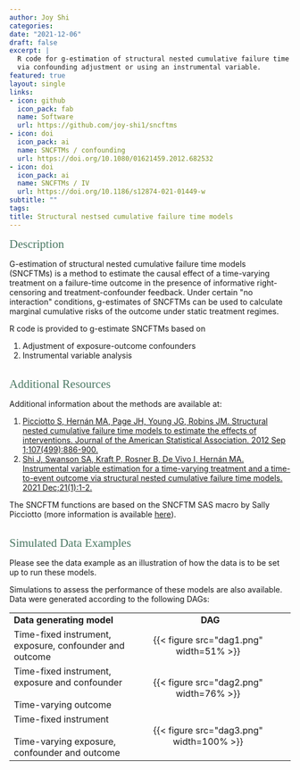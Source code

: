 ```yaml
---
author: Joy Shi
categories:
date: "2021-12-06"
draft: false
excerpt: |
  R code for g-estimation of structural nested cumulative failure time models 
  via confounding adjustment or using an instrumental variable. 
featured: true
layout: single
links:
- icon: github
  icon_pack: fab
  name: Software
  url: https://github.com/joy-shi1/sncftms
- icon: doi
  icon_pack: ai
  name: SNCFTMs / confounding
  url: https://doi.org/10.1080/01621459.2012.682532
- icon: doi
  icon_pack: ai
  name: SNCFTMs / IV 
  url: https://doi.org/10.1186/s12874-021-01449-w
subtitle: ""
tags:
title: Structural nestsed cumulative failure time models
---
```

<span style="color:#4b7863; font-family: 'Garamond'; font-size: 1.5em; font-weight: 100">Description</span>

G-estimation of structural nested cumulative failure time models (SNCFTMs) is a method to estimate the causal effect of a time-varying treatment on a failure-time outcome in the presence of informative right-censoring and treatment-confounder feedback. Under certain "no interaction" conditions, g-estimates of SNCFTMs can be used to calculate marginal cumulative risks of the outcome under static treatment regimes.

R code is provided to g-estimate SNCFTMs based on
1. Adjustment of exposure-outcome confounders 
2. Instrumental variable analysis

<br>
<span style="color:#4b7863; font-family: 'Garamond'; font-size: 1.5em; font-weight: 100">Additional Resources</span>

Additional information about the methods are available at:
1. [Picciotto S, Hernán MA, Page JH, Young JG, Robins JM. Structural nested cumulative failure time models to estimate the effects of interventions. Journal of the American Statistical Association. 2012 Sep 1;107(499):886-900.](https://doi.org/10.1080/01621459.2012.682532)
2. [Shi J, Swanson SA, Kraft P, Rosner B, De Vivo I, Hernán MA. Instrumental variable estimation for a time-varying treatment and a time-to-event outcome via structural nested cumulative failure time models. 2021 Dec;21(1):1-2.](https://doi.org/10.1186/s12874-021-01449-w)

The SNCFTM functions are based on the SNCFTM SAS macro by Sally Picciotto (more information is available [here](https://cdn1.sph.harvard.edu/wp-content/uploads/sites/148/2020/05/sncftmshell.zip)).

<br>
<span style="color:#4b7863; font-family: 'Garamond'; font-size: 1.5em; font-weight: 100">Simulated Data Examples</span>

Please see the data example as an illustration of how the data is to be set up to run these models.

Simulations to assess the performance of these models are also available. Data were generated according to the following DAGs:

<table>
  <tr>
    <td style="width:200px; font-size:16px"><b>Data generating model</b></td>
    <td style="text-align:center; vertical-align:middle; font-size:16px"><b>DAG</b></td>
  </tr>
  <!-- DAG 1 -->
  <tr>
    <td style="width:200px; vertical-align:middle; font-size:16px">
      Time-fixed instrument, exposure, confounder and outcome
    </td>
    <td style="padding-left: 0px; text-align: center">
      {{< figure src="dag1.png" width=51% >}}
    </td>
  </tr>
  <!-- DAG 2 -->
  <tr>
    <td style="width:200px; vertical-align:middle; font-size:16px">
      Time-fixed instrument, exposure and confounder<br><br>
      Time-varying outcome	
    </td>
    <td style="padding-left: 0px; text-align: center">
      {{< figure src="dag2.png" width=76% >}}
    </td>
  </tr>  
  <!-- DAG 3 -->
  <tr>
    <td style="width:200px; vertical-align:middle; font-size:16px">
      Time-fixed instrument<br><br>
      Time-varying exposure, confounder and outcome	</td>
    <td style="padding-left: 0px; text-align: center">
      {{< figure src="dag3.png" width=100% >}}
    </td>
  </tr>  
</table>
